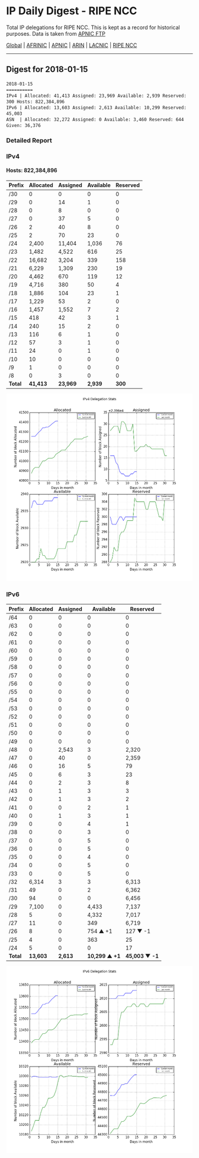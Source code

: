 # IP Daily Digest - RIPE NCC

Total IP delegations for RIPE NCC. This is kept as a record for historical purposes. Data is taken from [APNIC FTP](https://ftp.apnic.net/)

[Global](https://github.com/csmets/IP-Daily-Digest) | [AFRINIC](https://github.com/csmets/IP-Daily-Digest/tree/master/archives/AFRINIC) | [APNIC](https://github.com/csmets/IP-Daily-Digest/tree/master/archives/APNIC) | [ARIN](https://github.com/csmets/IP-Daily-Digest/tree/master/archives/ARIN) | [LACNIC](https://github.com/csmets/IP-Daily-Digest/tree/master/archives/LACNIC) | [RIPE NCC](https://github.com/csmets/IP-Daily-Digest/tree/master/archives/RIPE_NCC)

---

## Digest for 2018-01-15
```
2018-01-15
==========
IPv4 | Allocated: 41,413 Assigned: 23,969 Available: 2,939 Reserved: 300 Hosts: 822,384,896
IPv6 | Allocated: 13,603 Assigned: 2,613 Available: 10,299 Reserved: 45,003
ASN  | Allocated: 32,272 Assigned: 0 Available: 3,460 Reserved: 644 Given: 36,376
```

### Detailed Report

### IPv4

#### Hosts: **822,384,896**

| Prefix | Allocated | Assigned | Available | Reserved |
| ----- | ----- | ----- | ----- | ----- |
| /30 | 0 | 0 | 0 | 0 |
| /29 | 0 | 14 | 1 | 0 |
| /28 | 0 | 8 | 0 | 0 |
| /27 | 0 | 37 | 5 | 0 |
| /26 | 2 | 40 | 8 | 0 |
| /25 | 2 | 70 | 23 | 0 |
| /24 | 2,400 | 11,404 | 1,036 | 76 |
| /23 | 1,482 | 4,522 | 616 | 25 |
| /22 | 16,682 | 3,204 | 339 | 158 |
| /21 | 6,229 | 1,309 | 230 | 19 |
| /20 | 4,462 | 670 | 119 | 12 |
| /19 | 4,716 | 380 | 50 | 4 |
| /18 | 1,886 | 104 | 23 | 1 |
| /17 | 1,229 | 53 | 2 | 0 |
| /16 | 1,457 | 1,552 | 7 | 2 |
| /15 | 418 | 42 | 3 | 1 |
| /14 | 240 | 15 | 2 | 0 |
| /13 | 116 | 6 | 1 | 0 |
| /12 | 57 | 3 | 1 | 0 |
| /11 | 24 | 0 | 1 | 0 |
| /10 | 10 | 0 | 0 | 0 |
| /9 | 1 | 0 | 0 | 0 |
| /8 | 0 | 3 | 0 | 0 |
| **Total** | **41,413** | **23,969** | **2,939** | **300** |

![ipv4-stats](ipv4-figure.png)

### IPv6

| Prefix | Allocated | Assigned | Available | Reserved |
| ----- | ----- | ----- | ----- | ----- |
| /64 | 0 | 0 | 0 | 0 |
| /63 | 0 | 0 | 0 | 0 |
| /62 | 0 | 0 | 0 | 0 |
| /61 | 0 | 0 | 0 | 0 |
| /60 | 0 | 0 | 0 | 0 |
| /59 | 0 | 0 | 0 | 0 |
| /58 | 0 | 0 | 0 | 0 |
| /57 | 0 | 0 | 0 | 0 |
| /56 | 0 | 0 | 0 | 0 |
| /55 | 0 | 0 | 0 | 0 |
| /54 | 0 | 0 | 0 | 0 |
| /53 | 0 | 0 | 0 | 0 |
| /52 | 0 | 0 | 0 | 0 |
| /51 | 0 | 0 | 0 | 0 |
| /50 | 0 | 0 | 0 | 0 |
| /49 | 0 | 0 | 0 | 0 |
| /48 | 0 | 2,543 | 3 | 2,320 |
| /47 | 0 | 40 | 0 | 2,359 |
| /46 | 0 | 16 | 5 | 79 |
| /45 | 0 | 6 | 3 | 23 |
| /44 | 0 | 2 | 3 | 8 |
| /43 | 0 | 1 | 3 | 3 |
| /42 | 0 | 1 | 3 | 2 |
| /41 | 0 | 0 | 2 | 1 |
| /40 | 0 | 1 | 3 | 1 |
| /39 | 0 | 0 | 4 | 1 |
| /38 | 0 | 0 | 3 | 0 |
| /37 | 0 | 0 | 5 | 0 |
| /36 | 0 | 0 | 5 | 0 |
| /35 | 0 | 0 | 4 | 0 |
| /34 | 0 | 0 | 5 | 0 |
| /33 | 0 | 0 | 5 | 0 |
| /32 | 6,314 | 3 | 3 | 6,313 |
| /31 | 49 | 0 | 2 | 6,362 |
| /30 | 94 | 0 | 0 | 6,456 |
| /29 | 7,100 | 0 | 4,433 | 7,137 |
| /28 | 5 | 0 | 4,332 | 7,017 |
| /27 | 11 | 0 | 349 | 6,719 |
| /26 | 8 | 0 | 754 ▲ +1 | 127 ▼ -1 |
| /25 | 4 | 0 | 363 | 25 |
| /24 | 5 | 0 | 0 | 17 |
| **Total** | **13,603** | **2,613** | **10,299 ▲ +1** | **45,003 ▼ -1** |

![ipv6-stats](ipv6-figure.png)